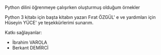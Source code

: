 Python dilini öğrenmeye çalışırken oluşturmuş olduğum örnekler

Python 3 kitabı için başta kitabın yazarı Fırat ÖZGÜL' e ve yardımları için
Hüseyin YÜCE' ye teşekkürlerimi sunarım.

Katkı sağlayanlar:
- İbrahim VAROLA
- Berkant DEMİRCİ
